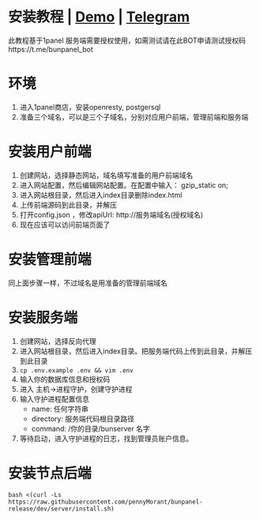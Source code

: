 # 安装教程 | [Demo](https://demo.bunpanel.com) | [Telegram](https://t.me/bunpanel)
此教程基于1panel
服务端需要授权使用，如需测试请在此BOT申请测试授权码https://t.me/bunpanel_bot
# 环境
1. 进入1panel商店，安装openresty, postgersql
2. 准备三个域名，可以是三个子域名，分别对应用户前端，管理前端和服务端

# 安装用户前端
1. 创建网站，选择静态网站，域名填写准备的用户前端域名
2. 进入网站配置，然后编辑网站配置。在配置中输入： gzip_static on;
3. 进入网站根目录，然后进入index目录删除index.html
4. 上传前端源码到此目录，并解压
5. 打开config.json ，修改apiUrl: http://服务端域名(授权域名)
6. 现在应该可以访问前端页面了

# 安装管理前端
同上面步骤一样，不过域名是用准备的管理前端域名

# 安装服务端
1. 创建网站，选择反向代理
2. 进入网站根目录，然后进入index目录。把服务端代码上传到此目录，并解压到此目录
3. `cp .env.example .env && vim .env`
4. 输入你的数据库信息和授权码
5. 进入 主机->进程守护，创建守护进程
6. 输入守护进程配置信息
    * name: 任何字符串
    * directory: 服务端代码根目录路径
    * command: /你的目录/bunserver 名字
7. 等待启动，进入守护进程的日志，找到管理员账户信息。

# 安装节点后端

    bash <(curl -Ls https://raw.githubusercontent.com/pennyMorant/bunpanel-release/dev/server/install.sh)


